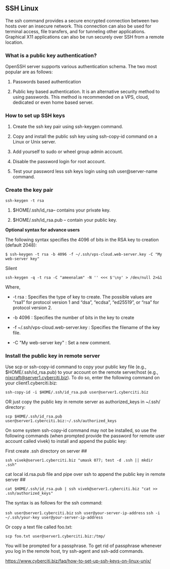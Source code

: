 ## SSH Linux

The ssh command provides a secure encrypted connection between two hosts over an insecure network. This connection can also be used for terminal access, file transfers, and for tunneling other applications. Graphical X11 applications can also be run securely over SSH from a remote location.

### What is a public key authentication?

OpenSSH server supports various authentication schema. The two most popular are as follows:

1. Passwords based authentication

2. Public key based authentication. It is an alternative security method to using passwords. This method is recommended on a VPS, cloud, dedicated or even home based server.


### How to set up SSH keys

1. Create the ssh key pair using ssh-keygen command.

2. Copy and install the public ssh key using ssh-copy-id command on a Linux or Unix server.

3. Add yourself to sudo or wheel group admin account.

4. Disable the password login for root account.

5. Test your password less ssh keys login using ssh user@server-name command.


### Create the key pair

``` ssh-keygen -t rsa ```

1. $HOME/.ssh/id_rsa– contains your private key.

2. $HOME/.ssh/id_rsa.pub – contain your public key.

<b>Optional syntax for advance users</b>

The following syntax specifies the 4096 of bits in the RSA key to creation (default 2048):

``` $ ssh-keygen -t rsa -b 4096 -f ~/.ssh/vps-cloud.web-server.key -C "My web-server key" ```

Silent 

``` ssh-keygen -q -t rsa -C "ameenalam" -N '' <<< $'\ny' > /dev/null 2>&1 ```

Where,


-   -t rsa : Specifies the type of key to create. The possible values are “rsa1” for protocol version 1 and “dsa”, “ecdsa”, “ed25519”, or “rsa” for protocol version 2.

-    -b 4096 : Specifies the number of bits in the key to create

-    -f ~/.ssh/vps-cloud.web-server.key : Specifies the filename of the key file.

-    -C "My web-server key" : Set a new comment.


### Install the public key in remote server

Use scp or ssh-copy-id command to copy your public key file (e.g., $HOME/.ssh/id_rsa.pub) to your account on the remote server/host (e.g., nixcraft@server1.cyberciti.biz). To do so, enter the following command on your client1.cyberciti.biz:

``` ssh-copy-id -i $HOME/.ssh/id_rsa.pub user@server1.cyberciti.biz ```

OR just copy the public key in remote server as authorized_keys in ~/.ssh/ directory:

``` scp $HOME/.ssh/id_rsa.pub user@server1.cyberciti.biz:~/.ssh/authorized_keys ```

On some system ssh-copy-id command may not be installed, so use the following commands (when prompted provide the password for remote user account called vivek) to install and append the public key:


First create .ssh directory on server ##

``` ssh vivek@server1.cyberciti.biz "umask 077; test -d .ssh || mkdir .ssh" ```
 
cat local id.rsa.pub file and pipe over ssh to append the public key in remote server ##

``` cat $HOME/.ssh/id_rsa.pub | ssh vivek@server1.cyberciti.biz "cat >> .ssh/authorized_keys" ```

The syntax is as follows for the ssh command:

``` ssh user@server1.cyberciti.biz ```
``` ssh user@your-server-ip-address ```
``` ssh -i ~/.ssh/your-key user@your-server-ip-address ```

Or copy a text file called foo.txt:

``` scp foo.txt user@server1.cyberciti.biz:/tmp/ ```

You will be prompted for a passphrase. To get rid of passphrase whenever you log in the remote host, try ssh-agent and ssh-add commands.



https://www.cyberciti.biz/faq/how-to-set-up-ssh-keys-on-linux-unix/
